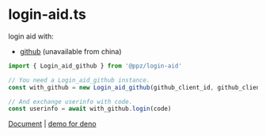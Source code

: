 # login-aid.ts
login aid with:
+ [github](https://jsr.io/@ppz/login-aid@latest/doc/~/Login_aid_github) (unavailable from china)

``` ts
import { Login_aid_github } from '@ppz/login-aid'

// You need a Login_aid_github instance.
const with_github = new Login_aid_github(github_client_id, github_client_secret)

// And exchange userinfo with code.
const userinfo = await with_github.login(code)
```

[Document](https://jsr.io/@ppz/login-aid/doc)
| [demo for deno](https://github.com/ppzreboot/login-aid.ts/tree/main/demo/deno)
